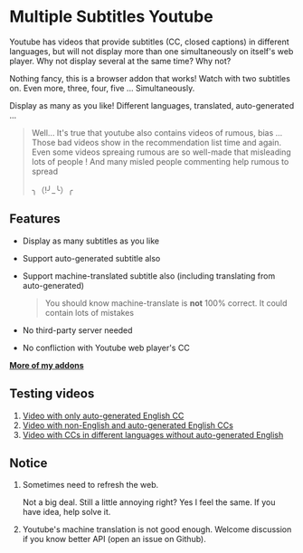 # Multiple Subtitles Youtube

Youtube has videos that provide subtitles (CC, closed captions) in different languages, but will not display more than one simultaneously on itself's web player. Why not display several at the same time? Why not? 

Nothing fancy, this is a browser addon that works! Watch with two subtitles on. Even more, three, four, five ... Simultaneously.

Display as many as you like! Different languages, translated, auto-generated ...

> Well... It's true that youtube also contains videos of rumous, bias ... Those bad videos show in the recommendation list time and again. Even some videos spreaing rumous are so well-made that misleading lots of people ! And many misled people commenting help rumous to spread
> 
> ╮（!╯_╰）╭

## Features

- Display as many subtitles as you like

- Support auto-generated subtitle also

- Support machine-translated subtitle also (including translating from auto-generated)
  
  > You should know machine-translate is **not** 100% correct. It could contain lots of mistakes

- No third-party server needed

- No confliction with Youtube web player's CC

[**More of my addons**](https://garywill.github.io)

## Testing videos

1. [Video with only auto-generated English CC](https://www.youtube.com/watch?v=hn5BkviAyvQ)
2. [Video with non-English and auto-generated English CCs](https://www.youtube.com/watch?v=M0k5AfBnIQs)
3. [Video with CCs in different languages without auto-generated English](https://www.youtube.com/watch?v=otjvUz7qKXc)

## Notice

1. Sometimes need to refresh the web.
   
   Not a big deal. Still a little annoying right? Yes I feel the same. If you have idea, help solve it.
2. Youtube's machine translation is not good enough. Welcome discussion if you know better API (open an issue on Github).

